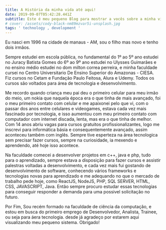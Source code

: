 ```yaml
---
title: A História da minha vida até aqui!
date: 2019-09-07T05:42:28.441Z
subtitle: Este é meu pequeno Blog para mostrar a vocês sobre a minha vida e minha paixão por tecnologia.
# cover: /assets/cody-black-nm89mzvar5i-unsplash.jpg
tags: ' technology , development '
---
```

Eu nasci em 1996 na cidade de manaus - AM, sou o filho mas novo e tenho dois irmãos.

Sempre estudei em escola pública, no fundamental do 1º ao 5º ano estudei no Juracy Batista Gomes do 6º ao 9º ano estudei no Ulysses Guimarães e no ensino médio estudei no dom milton correa perreira, e minha faculdade cursei no Centro Universitario De Ensino Superior do Amazonas - CIESA. Fiz cursos no Cetam e Fundação Paulo Feitosa, Alura e Udemy. Todos os cursos são voltados para área de tecnologia e desenvolvimento.

Me recordo quando criança meu pai deu o primeiro celular para meu irmão do meio, um nokia que naquela época era o que tinha de mais avançado, foi o meu primeiro contato com celular e me apaixonei pelo que vi, com o passar dos anos entre celulares e videogames, estava cada vez mais fascinado por tecnologia, e isso aumentou com meu primeiro contato com computador com internet discada, lenta, mas era o que tinha de melhor. Com 14 anos abriu vagas para cursos gratuitos profissionalizantes, logo me inscrevi para informática básia e consequentemente avançado, assim aconteceu também com inglês. Sempre tive esperteza na área tecnologica sem precisar fazer cursos, sempre na curiosidade, ia mexendo e aprendendo, até hoje isso acontece.

Na faculdade comecei a desenvolver projetos em c++, java e php, tudo para o aprendizado, sempre estava a disposição para fazer cursos e assistir palestras voltadas a desenvolvimento, e cada vez mais fui gostando de desenvolvimento de software, conhecendo vários frameworks e tecnologias novas para aprendizado e me adequando no que o mercado de trabalho pede hoje, como ReactJS, NodeJS, PHP, SQL SERVER, HTML, CSS, JAVASCRIPT, Java. Então sempre procuro estudar essas tecnologias para conseguir responder a demanda para uma possivel solicitação no futuro. 

Por Fim, Sou recém formado na faculdade de ciência da computação, e estou em busca do primeiro emprego de Desenvolvedor, Analista, Trainee, ou seja para áera tecnologia. desde já agradeço por estarem aqui visualizando meu pequeno sistema. Obrigado!
